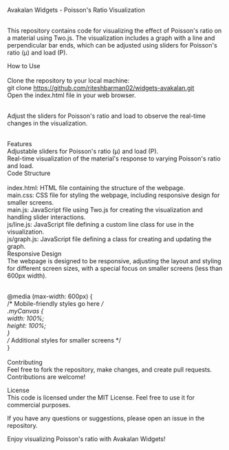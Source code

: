 Avakalan Widgets - Poisson's Ratio Visualization<br><br>



This repository contains code for visualizing the effect of Poisson's ratio on a material using Two.js. The visualization includes a graph with a line and perpendicular bar ends, which can be adjusted using sliders for Poisson's ratio (μ) and load (P).<br>

How to Use<br><br>
Clone the repository to your local machine:<br>
git clone https://github.com/riteshbarman02/widgets-avakalan.git<br>
Open the index.html file in your web browser.<br><br>

Adjust the sliders for Poisson's ratio and load to observe the real-time changes in the visualization.<br><br>

Features<br>
Adjustable sliders for Poisson's ratio (μ) and load (P).<br>
Real-time visualization of the material's response to varying Poisson's ratio and load.<br>
Code Structure<br><br>
index.html: HTML file containing the structure of the webpage.<br>
main.css: CSS file for styling the webpage, including responsive design for smaller screens.<br>
main.js: JavaScript file using Two.js for creating the visualization and handling slider interactions.<br>
js/line.js: JavaScript file defining a custom line class for use in the visualization.<br>
js/graph.js: JavaScript file defining a class for creating and updating the graph.<br>
Responsive Design<br>
The webpage is designed to be responsive, adjusting the layout and styling for different screen sizes, with a special focus on smaller screens (less than 600px width).<br><br>

@media (max-width: 600px) {<br>
    /* Mobile-friendly styles go here */<br>
    .myCanvas {<br>
        width: 100%;<br>
        height: 100%;<br>
    }<br>
    /* Additional styles for smaller screens */<br>
}<br><br>
Contributing<br>
Feel free to fork the repository, make changes, and create pull requests. Contributions are welcome!<br>

License<br>
This code is licensed under the MIT License. Feel free to use it for commercial purposes.<br>

If you have any questions or suggestions, please open an issue in the repository.<br>

Enjoy visualizing Poisson's ratio with Avakalan Widgets!<br>





